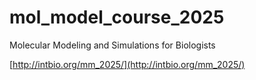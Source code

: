 # mol_model_course_2025
Molecular Modeling and Simulations for Biologists

[http://intbio.org/mm_2025/](http://intbio.org/mm_2025/)
